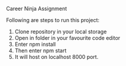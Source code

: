 Career Ninja Assignment

Following are steps to run this project:
1. Clone repository in your local storage
2. Open in folder in your favourite code editor
3. Enter npm install
4. Then enter npm start
5. It will host on localhost 8000 port. 
